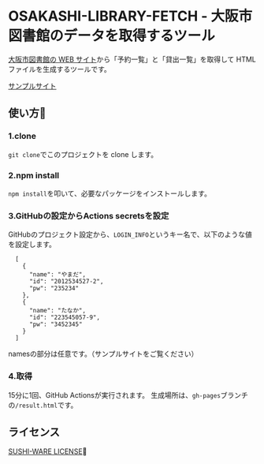 # OSAKASHI-LIBRARY-FETCH - 大阪市図書館のデータを取得するツール

[大阪市図書館の WEB サイト](https://www.oml.city.osaka.lg.jp/)から「予約一覧」と「貸出一覧」を取得して HTML ファイルを生成するツールです。  

[サンプルサイト](https://penpendayo.github.io/osakasi-library-fetch/result.html)

## 使い方📖

### 1.clone
`git clone`でこのプロジェクトを clone します。
### 2.npm install
`npm install`を叩いて、必要なパッケージをインストールします。
### 3.GitHubの設定からActions secretsを設定
GitHubのプロジェクト設定から、`LOGIN_INFO`というキー名で、以下のような値を設定します。
```
  [
    {
      "name": "やまだ",
      "id": "2012534527-2",
      "pw": "235234"
    },
    {
      "name": "たなか",
      "id": "223545057-9",
      "pw": "3452345"
    }
  ]
```

namesの部分は任意です。（サンプルサイトをご覧ください）

### 4.取得
15分に1回、GitHub Actionsが実行されます。
生成場所は、`gh-pages`ブランチの`/result.html`です。

## ライセンス
[SUSHI-WARE LICENSE](https://github.com/MakeNowJust/sushi-ware)🍣
